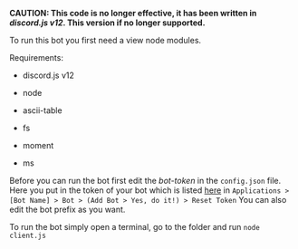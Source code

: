 **CAUTION: This code is no longer effective, it has been written in *discord.js v12*. This version if no longer supported.**



To run this bot you first need a view node modules. 

Requirements:

* discord.js v12

* node

* ascii-table

* fs

* moment

* ms

Before you can run the bot first edit the *bot-token* in the `config.json` file. Here you put in the token of your bot which is listed [here](https://discord.com/developers) in `Applications > [Bot Name] > Bot > (Add Bot > Yes, do it!) > Reset Token` You can also edit the bot prefix as you want. 



To run the bot simply open a terminal, go to the folder and run `node client.js`


